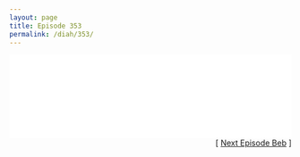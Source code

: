 ```yaml
---
layout: page
title: Episode 353
permalink: /diah/353/
---
```


<iframe allowfullscreen="true" frameborder="0" style="width:100%;" marginheight="0" marginwidth="0" mozallowfullscreen="true" scrolling="NO" src="//gdriveplayer.us/embed2.php?link=Heozv4fpke1NXQAzqm%252FH1gA9Xhql1GpxGY92wJsfb3PEi17MqTtfh8C%252BrGnLQA4GmsiXXOoh51droNoQyRd1gf2fbZU14uSyS29%252BPB6Ifxd%252FzLxF1QXgQoNVKNJMt4Rr2bE8ANb4%252B2Zgfev7Ife%252Bs426pdeaoJFp57G3q%252FLKgAq9XJjhCZoGEyWf%252BGwO9lE1fkXgotUHWcs9D5RqpKTXNh&amp;no_adult=yes" webkitallowfullscreen="true"></iframe>

<div align="right">[ <a href="/diah/354/">Next Episode Beb</a> ]</div>

